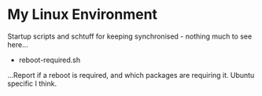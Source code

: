 # My Linux Environment
Startup scripts and schtuff for keeping synchronised - nothing much to see here...

* reboot-required.sh

...Report if a reboot is required, and which packages are requiring it. Ubuntu specific I think.


